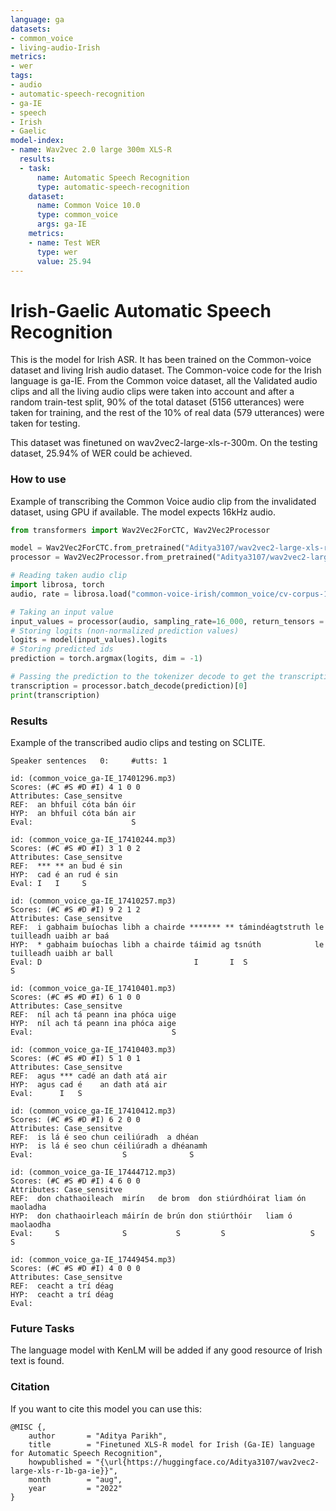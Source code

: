 ```yaml
---
language: ga
datasets:
- common_voice
- living-audio-Irish
metrics:
- wer
tags:
- audio
- automatic-speech-recognition
- ga-IE 
- speech
- Irish
- Gaelic
model-index:
- name: Wav2vec 2.0 large 300m XLS-R
  results:
  - task:
      name: Automatic Speech Recognition
      type: automatic-speech-recognition
    dataset:
      name: Common Voice 10.0
      type: common_voice
      args: ga-IE
    metrics:
    - name: Test WER
      type: wer
      value: 25.94
---
```


# Irish-Gaelic Automatic Speech Recognition

This is the model for Irish ASR. It has been trained on the Common-voice dataset and living Irish audio dataset. The Common-voice code for the Irish language is ga-IE. From the Common voice dataset, all the Validated audio clips and all the living audio clips were taken into account and after a random train-test split, 90% of the total dataset (5156 utterances) were taken for training, and the rest of the 10% of real data (579 utterances) were taken for testing. 

This dataset was finetuned on wav2vec2-large-xls-r-300m. On the testing dataset, 25.94% of WER could be achieved. 

### How to use
Example of transcribing the Common Voice audio clip from the invalidated dataset, using GPU if available. The model expects 16kHz audio.

```python
from transformers import Wav2Vec2ForCTC, Wav2Vec2Processor

model = Wav2Vec2ForCTC.from_pretrained("Aditya3107/wav2vec2-large-xls-r-1b-ga-ie")
processor = Wav2Vec2Processor.from_pretrained("Aditya3107/wav2vec2-large-xls-r-1b-ga-ie")

# Reading taken audio clip
import librosa, torch
audio, rate = librosa.load("common-voice-irish/common_voice/cv-corpus-10.0-2022-07-04/ga-IE/clips/common_voice_ga-IE_1818627.mp3", sr = 16000)

# Taking an input value
input_values = processor(audio, sampling_rate=16_000, return_tensors = "pt", padding="longest").input_values
# Storing logits (non-normalized prediction values)
logits = model(input_values).logits
# Storing predicted ids
prediction = torch.argmax(logits, dim = -1)

# Passing the prediction to the tokenizer decode to get the transcription
transcription = processor.batch_decode(prediction)[0]
print(transcription)
```
### Results
Example of the transcribed audio clips and testing on SCLITE. 
```
Speaker sentences   0:     #utts: 1
           
id: (common_voice_ga-IE_17401296.mp3)
Scores: (#C #S #D #I) 4 1 0 0
Attributes: Case_sensitve 
REF:  an bhfuil cóta bán óir 
HYP:  an bhfuil cóta bán air  
Eval:                      S    

id: (common_voice_ga-IE_17410244.mp3)
Scores: (#C #S #D #I) 3 1 0 2
Attributes: Case_sensitve 
REF:  *** ** an bud é sin 
HYP:  cad é an rud é sin 
Eval: I   I     S          

id: (common_voice_ga-IE_17410257.mp3)
Scores: (#C #S #D #I) 9 2 1 2
Attributes: Case_sensitve 
REF:  i gabhaim buíochas libh a chairde ******* ** támindéagtstruth le tuilleadh uaibh ar baá 
HYP:  * gabhaim buíochas libh a chairde táimid ag tsnúth            le tuilleadh uaibh ar ball 
Eval: D                                  I       I  S                                        S    

id: (common_voice_ga-IE_17410401.mp3)
Scores: (#C #S #D #I) 6 1 0 0
Attributes: Case_sensitve 
REF:  níl ach tá peann ina phóca uige 
HYP:  níl ach tá peann ina phóca aige 
Eval:                               S    

id: (common_voice_ga-IE_17410403.mp3)
Scores: (#C #S #D #I) 5 1 0 1
Attributes: Case_sensitve 
REF:  agus *** cadé an dath atá air 
HYP:  agus cad é    an dath atá air 
Eval:      I   S                      

id: (common_voice_ga-IE_17410412.mp3)
Scores: (#C #S #D #I) 6 2 0 0
Attributes: Case_sensitve 
REF:  is lá é seo chun ceiliúradh  a dhéan    
HYP:  is lá é seo chun céiliúradh a dhéanamh 
Eval:                    S              S         

id: (common_voice_ga-IE_17444712.mp3)
Scores: (#C #S #D #I) 4 6 0 0
Attributes: Case_sensitve 
REF:  don chathaoileach  mirín   de brom  don stiúrdhóirat liam ón maoladha  
HYP:  don chathaoirleach máirín de brún don stiúrthóir   liam ó  maolaodha 
Eval:     S              S           S         S                   S   S         

id: (common_voice_ga-IE_17449454.mp3)
Scores: (#C #S #D #I) 4 0 0 0
Attributes: Case_sensitve 
REF:  ceacht a trí déag 
HYP:  ceacht a trí déag 
Eval:                     
```
### Future Tasks
The language model with KenLM will be added if any good resource of Irish text is found. 

### Citation
If you want to cite this model you can use this:

```
@MISC {,
    author       = "Aditya Parikh",
    title        = "Finetuned XLS-R model for Irish (Ga-IE) language for Automatic Speech Recognition",
    howpublished = "{\url{https://huggingface.co/Aditya3107/wav2vec2-large-xls-r-1b-ga-ie}}",
    month        = "aug",
    year         = "2022"
}
```
